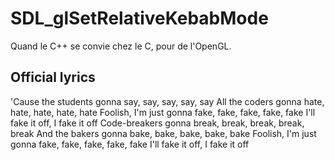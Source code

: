 # SDL_glSetRelativeKebabMode

Quand le C++ se convie chez le C, pour de l'OpenGL.

## Official lyrics

'Cause the students gonna say, say, say, say, say
All the coders gonna hate, hate, hate, hate, hate
Foolish, I'm just gonna fake, fake, fake, fake, fake
I'll fake it off, I fake it off
Code-breakers gonna break, break, break, break, break
And the bakers gonna bake, bake, bake, bake, bake
Foolish, I'm just gonna fake, fake, fake, fake, fake
I'll fake it off, I fake it off
